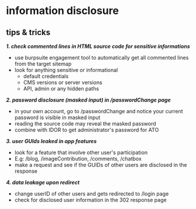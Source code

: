 # information disclosure

## tips & tricks
***1. check commented lines in HTML source code for sensitive informations***
- use burpsuite engagement tool to automatically get all commented lines from the target sitemap
- look for anything sensitive or informational
	- default credentials
	- CMS versions or server versions
	- API, admin or any hidden paths

***2. password disclosure (masked input) in /passwordChange page***
- in your own account, go to /passwordChange and notice your current password is visible in masked input
- reading the source code may reveal the masked password
- combine with IDOR to get administrator's password for ATO

***3. user GUIds leaked in app features***
- look for a feature that involve other user's participation
- E.g: /blog, /imageContribution, /comments, /chatbox
- make a request and see if the GUIDs of other users are disclosed in the response
  
***4. data leakage upon redirect***
- change userID of other users and gets redirected to /login page
- check for disclosed user information in the 302 response page
